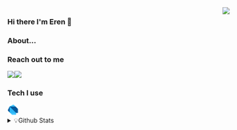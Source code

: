 <img src="https://media.giphy.com/media/c2lbMLWfL1mQ8/giphy.gif" align="right" widht="400" height="268">

### Hi there I'm Eren 👋

### About...

### Reach out to me
[<img widht="22" src="https://unpng.com/simple-icons@v4/icons/twitter.svg" align="left" />][twitter]
[<img widht="22" src="https://unpng.com/simple-icons@v4/icons/linkedin.svg" align="left" />][linkedin]

[twitter]: https://twitter.com/erenklyctr
[linkedin]: https://www.linkedin.com/in/erenklyc/

<br>

### Tech I use
<img src="https://raw.githubusercontent.com/github/explore/80688e429a7d4ef2fca1e82350fe8e3517d3494d/topics/dart/dart.png" widht="25" height="25">

<br>



<details>
  <summary> 💡Github Stats </summary>
  [![Anurag's GitHub stats](https://github-readme-stats.vercel.app/api?username=KLYCHUB)](https://github.com/KLYCHUB/github-readme-stats)
</details>  
